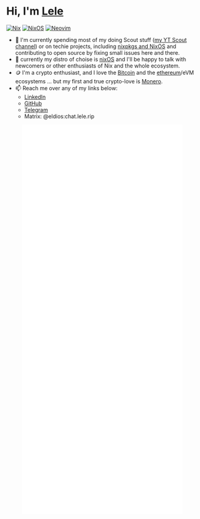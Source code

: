 # Hi, I'm [Lele](https://youtube.com/LeleOnTech)

[![Nix](https://img.shields.io/badge/NIX-5277C3.svg?style=for-the-badge&logo=NixOS&logoColor=white)](https://builtwithnix.org/)
[![NixOS](https://img.shields.io/badge/NIXOS-5277C3.svg?style=for-the-badge&logo=NixOS&logoColor=white)](https://nixos.org/)
[![Neovim](https://img.shields.io/badge/NeoVim-%2357A143.svg?&style=for-the-badge&logo=neovim&logoColor=white)](https://github.com/neovim/neovim)

- :telescope: I'm currently spending most of my doing Scout stuff ([my YT Scout channel](https://youtube.com/LeleOnScout)) or on techie projects, including [nixpkgs and NixOS](https://github.com/NixOS/nixpkgs/) and contributing to open source by fixing small issues here and there.
- :penguin: currently my distro of choise is [nixOS](https://nixos.org/) and I'll be happy to talk with newcomers or other enthusiasts of Nix and the whole ecosystem.
- :coin: I'm a crypto enthusiast, and I love the [Bitcoin](https://bitcoin.org/) and the [ethereum](https://ethereum.org/)/eVM ecosystems ... but my first and true crypto-love is [Monero](https://www.getmonero.org/).
- :mailbox: Reach me over any of my links below:
    - [LinkedIn](https://linkedin.com/in/emanuelecalo/)
    - [GitHub](https://github.com/eldios)
    - [Telegram](https://t.me/eldios)
    - Matrix: @eldios:chat.lele.rip

<p align="center">
  <a href="https://github.com/eldios/">
    <img src="https://raw.githubusercontent.com/eldios/eldios/main/github-metrics.svg" />
  </a>
</p>
